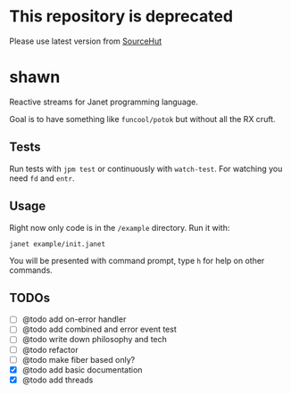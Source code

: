 # This repository is deprecated

Please use latest version from [SourceHut](https://git.sr.ht/~pepe/shawn)

# shawn

Reactive streams for Janet programming language.

Goal is to have something like `funcool/potok` but without all the RX cruft.

## Tests

Run tests with `jpm test` or continuously with `watch-test`. For watching you
need `fd` and `entr`.

## Usage

Right now only code is in the `/example` directory. Run it with:

```
janet example/init.janet
```

You will be presented with command prompt, type `h` for help on other commands.

## TODOs

- [ ] @todo add on-error handler
- [ ] @todo add combined and error event test
- [ ] @todo write down philosophy and tech
- [ ] @todo refactor
- [ ] @todo make fiber based only?
- [x] @todo add basic documentation
- [x] @todo add threads
